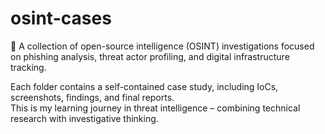 # osint-cases

🌸 A collection of open-source intelligence (OSINT) investigations focused on phishing analysis, threat actor profiling, and digital infrastructure tracking.

Each folder contains a self-contained case study, including IoCs, screenshots, findings, and final reports.  
This is my learning journey in threat intelligence – combining technical research with investigative thinking.
